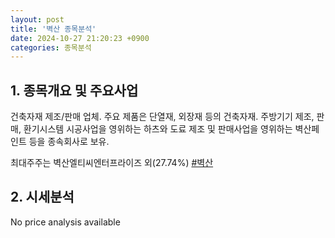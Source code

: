 ```yaml
---
layout: post
title: '벽산 종목분석'
date: 2024-10-27 21:20:23 +0900
categories: 종목분석
---
```


## 1. 종목개요 및 주요사업

건축자재 제조/판매 업체. 주요 제품은 단열재, 외장재 등의 건축자재. 주방기기 제조, 판매, 환기시스템 시공사업을 영위하는 하츠와 도료 제조 및 판매사업을 영위하는 벽산페인트 등을 종속회사로 보유. 

최대주주는 벽산엘티씨엔터프라이즈 외(27.74%)
[#벽산](#)

## 2. 시세분석

No price analysis available
